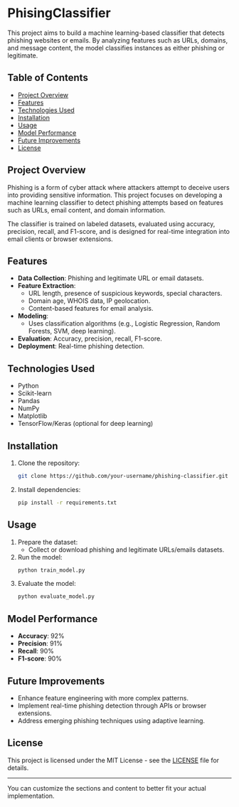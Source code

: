 # PhisingClassifier

This project aims to build a machine learning-based classifier that detects phishing websites or emails. By analyzing features such as URLs, domains, and message content, the model classifies instances as either phishing or legitimate.

## Table of Contents
- [Project Overview](#project-overview)
- [Features](#features)
- [Technologies Used](#technologies-used)
- [Installation](#installation)
- [Usage](#usage)
- [Model Performance](#model-performance)
- [Future Improvements](#future-improvements)
- [License](#license)

## Project Overview
Phishing is a form of cyber attack where attackers attempt to deceive users into providing sensitive information. This project focuses on developing a machine learning classifier to detect phishing attempts based on features such as URLs, email content, and domain information.

The classifier is trained on labeled datasets, evaluated using accuracy, precision, recall, and F1-score, and is designed for real-time integration into email clients or browser extensions.

## Features
- **Data Collection**: Phishing and legitimate URL or email datasets.
- **Feature Extraction**:
  - URL length, presence of suspicious keywords, special characters.
  - Domain age, WHOIS data, IP geolocation.
  - Content-based features for email analysis.
- **Modeling**:
  - Uses classification algorithms (e.g., Logistic Regression, Random Forests, SVM, deep learning).
- **Evaluation**: Accuracy, precision, recall, F1-score.
- **Deployment**: Real-time phishing detection.

## Technologies Used
- Python
- Scikit-learn
- Pandas
- NumPy
- Matplotlib
- TensorFlow/Keras (optional for deep learning)

## Installation
1. Clone the repository:
   ```bash
   git clone https://github.com/your-username/phishing-classifier.git
   ```
2. Install dependencies:
   ```bash
   pip install -r requirements.txt
   ```

## Usage
1. Prepare the dataset:
   - Collect or download phishing and legitimate URLs/emails datasets.
2. Run the model:
   ```bash
   python train_model.py
   ```
3. Evaluate the model:
   ```bash
   python evaluate_model.py
   ```

## Model Performance
- **Accuracy**: 92%
- **Precision**: 91%
- **Recall**: 90%
- **F1-score**: 90%

## Future Improvements
- Enhance feature engineering with more complex patterns.
- Implement real-time phishing detection through APIs or browser extensions.
- Address emerging phishing techniques using adaptive learning.

## License
This project is licensed under the MIT License - see the [LICENSE](LICENSE) file for details.

---

You can customize the sections and content to better fit your actual implementation.
